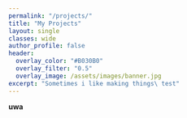 ```yaml
---
permalink: "/projects/"
title: "My Projects"
layout: single
classes: wide
author_profile: false
header:
  overlay_color: "#B030B0"
  overlay_filter: "0.5"
  overlay_image: /assets/images/banner.jpg
excerpt: "Sometimes i like making things\ test"
---
```


**uwa**
